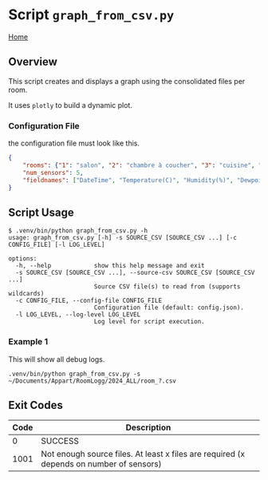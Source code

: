# Script `graph_from_csv.py`

[Home](README.md)

## Overview

This script creates and displays a graph using the consolidated files per room.

It uses `plotly` to build a dynamic plot.

### Configuration File

the configuration file must look like this.

```json
{
	"rooms": {"1": "salon", "2": "chambre à coucher", "3": "cuisine", "4": "bureau", "5": "extérieur"},
	"num_sensors": 5,
	"fieldnames": ["DateTime", "Temperature(C)", "Humidity(%)", "Dewpoint(C)", "HeatIndex(C)"]
}
```

## Script Usage

```shell
$ .venv/bin/python graph_from_csv.py -h
usage: graph_from_csv.py [-h] -s SOURCE_CSV [SOURCE_CSV ...] [-c CONFIG_FILE] [-l LOG_LEVEL]

options:
  -h, --help            show this help message and exit
  -s SOURCE_CSV [SOURCE_CSV ...], --source-csv SOURCE_CSV [SOURCE_CSV ...]
                        Source CSV file(s) to read from (supports wildcards)
  -c CONFIG_FILE, --config-file CONFIG_FILE
                        Configuration file (default: config.json).
  -l LOG_LEVEL, --log-level LOG_LEVEL
                        Log level for script execution.
```

### Example 1

This will show all debug logs.

```shell
.venv/bin/python graph_from_csv.py -s ~/Documents/Appart/RoomLogg/2024_ALL/room_?.csv
```

## Exit Codes

|Code|Description|
|---|---|
|0|SUCCESS|
|1001|Not enough source files. At least x files are required (x depends on number of sensors)|
